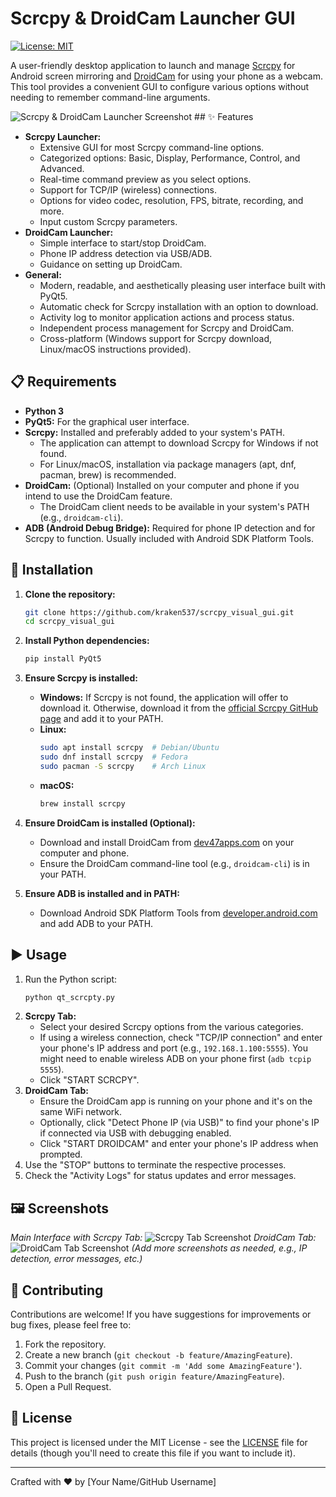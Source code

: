# Scrcpy & DroidCam Launcher GUI

[![License: MIT](https://img.shields.io/badge/License-MIT-yellow.svg)](https://opensource.org/licenses/MIT)

A user-friendly desktop application to launch and manage [Scrcpy](https://github.com/Genymobile/scrcpy) for Android screen mirroring and [DroidCam](https://www.dev47apps.com/) for using your phone as a webcam. This tool provides a convenient GUI to configure various options without needing to remember command-line arguments.

![Scrcpy & DroidCam Launcher Screenshot](https://i.imgur.com/your-screenshot-url.png) ## ✨ Features

* **Scrcpy Launcher:**
    * Extensive GUI for most Scrcpy command-line options.
    * Categorized options: Basic, Display, Performance, Control, and Advanced.
    * Real-time command preview as you select options.
    * Support for TCP/IP (wireless) connections.
    * Options for video codec, resolution, FPS, bitrate, recording, and more.
    * Input custom Scrcpy parameters.
* **DroidCam Launcher:**
    * Simple interface to start/stop DroidCam.
    * Phone IP address detection via USB/ADB.
    * Guidance on setting up DroidCam.
* **General:**
    * Modern, readable, and aesthetically pleasing user interface built with PyQt5.
    * Automatic check for Scrcpy installation with an option to download.
    * Activity log to monitor application actions and process status.
    * Independent process management for Scrcpy and DroidCam.
    * Cross-platform (Windows support for Scrcpy download, Linux/macOS instructions provided).

## 📋 Requirements

* **Python 3**
* **PyQt5:** For the graphical user interface.
* **Scrcpy:** Installed and preferably added to your system's PATH.
    * The application can attempt to download Scrcpy for Windows if not found.
    * For Linux/macOS, installation via package managers (apt, dnf, pacman, brew) is recommended.
* **DroidCam:** (Optional) Installed on your computer and phone if you intend to use the DroidCam feature.
    * The DroidCam client needs to be available in your system's PATH (e.g., `droidcam-cli`).
* **ADB (Android Debug Bridge):** Required for phone IP detection and for Scrcpy to function. Usually included with Android SDK Platform Tools.

## 🚀 Installation

1.  **Clone the repository:**
    ```bash
    git clone https://github.com/kraken537/scrcpy_visual_gui.git
    cd scrcpy_visual_gui
    ```

2.  **Install Python dependencies:**
    ```bash
    pip install PyQt5
    ```

3.  **Ensure Scrcpy is installed:**
    * **Windows:** If Scrcpy is not found, the application will offer to download it. Otherwise, download it from the [official Scrcpy GitHub page](https://github.com/Genymobile/scrcpy/releases) and add it to your PATH.
    * **Linux:**
        ```bash
        sudo apt install scrcpy  # Debian/Ubuntu
        sudo dnf install scrcpy  # Fedora
        sudo pacman -S scrcpy    # Arch Linux
        ```
    * **macOS:**
        ```bash
        brew install scrcpy
        ```

4.  **Ensure DroidCam is installed (Optional):**
    * Download and install DroidCam from [dev47apps.com](https://www.dev47apps.com/) on your computer and phone.
    * Ensure the DroidCam command-line tool (e.g., `droidcam-cli`) is in your PATH.

5.  **Ensure ADB is installed and in PATH:**
    * Download Android SDK Platform Tools from [developer.android.com](https://developer.android.com/studio/releases/platform-tools) and add ADB to your PATH.

## ▶️ Usage

1.  Run the Python script:
    ```bash
    python qt_scrcpty.py
    ```
2.  **Scrcpy Tab:**
    * Select your desired Scrcpy options from the various categories.
    * If using a wireless connection, check "TCP/IP connection" and enter your phone's IP address and port (e.g., `192.168.1.100:5555`). You might need to enable wireless ADB on your phone first (`adb tcpip 5555`).
    * Click "START SCRCPY".
3.  **DroidCam Tab:**
    * Ensure the DroidCam app is running on your phone and it's on the same WiFi network.
    * Optionally, click "Detect Phone IP (via USB)" to find your phone's IP if connected via USB with debugging enabled.
    * Click "START DROIDCAM" and enter your phone's IP address when prompted.
4.  Use the "STOP" buttons to terminate the respective processes.
5.  Check the "Activity Logs" for status updates and error messages.

## 🖼️ Screenshots

*Main Interface with Scrcpy Tab:*
![Scrcpy Tab Screenshot](https://i.imgur.com/your-scrcpy-tab-screenshot.png) *DroidCam Tab:*
![DroidCam Tab Screenshot](https://i.imgur.com/your-droidcam-tab-screenshot.png) *(Add more screenshots as needed, e.g., IP detection, error messages, etc.)*

## 🤝 Contributing

Contributions are welcome! If you have suggestions for improvements or bug fixes, please feel free to:
1.  Fork the repository.
2.  Create a new branch (`git checkout -b feature/AmazingFeature`).
3.  Commit your changes (`git commit -m 'Add some AmazingFeature'`).
4.  Push to the branch (`git push origin feature/AmazingFeature`).
5.  Open a Pull Request.

## 📜 License

This project is licensed under the MIT License - see the [LICENSE](LICENSE) file for details (though you'll need to create this file if you want to include it).

---

Crafted with ❤️ by [Your Name/GitHub Username]
